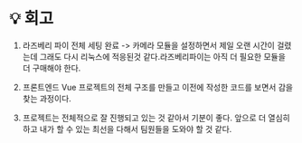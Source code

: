 
# 💡 회고 

1. 라즈베리 파이 전체 세팅 완료
-> 카메라 모듈을 설정하면서 제일 오랜 시간이 걸렸는데 그래도 다시 리눅스에 적응된것 같다.라즈베리파이는 아직 더 필요한 모듈을 더 구매해야 한다.

2. 프론트엔드 Vue 프로젝트의 전체 구조를 만들고 이전에 작성한 코드를 보면서 감을 찾는 과정이다.

3. 프로젝트는 전체적으로 잘 진행되고 있는 것 같아서 기분이 좋다. 앞으로 더 열심히하고 내가 할 수 있는 최선을 다해서 팀원들을 도와야 할 것 같다.
